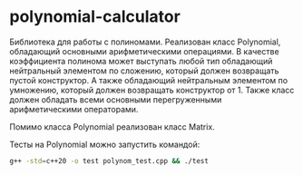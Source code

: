 # polynomial-calculator
 
 Библиотека для работы с полиномами. Реализован класс Polynomial, обладающий основными арифметическими операциями.
 В качестве коэффициента полинома может выступать любой тип обладающий нейтральный элементом по сложению, который должен возвращать пустой конструктор.
 А также обладающий нейтральным элементом по умножению, который должен возвращать конструктор от 1.
 Также класс должен обладать всеми основными перегруженными арифметическими операторами.

Помимо класса Polynomial реализован класс Matrix.

Тесты на Polynomial можно запустить командой:
```bash
g++ -std=c++20 -o test polynom_test.cpp && ./test
```
